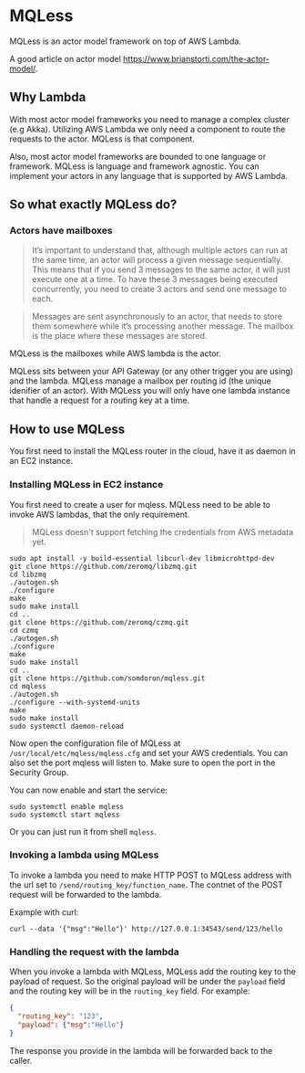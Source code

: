 MQLess
=======

MQLess is an actor model framework on top of AWS Lambda.

A good article on actor model https://www.brianstorti.com/the-actor-model/.

## Why Lambda

With most actor model frameworks you need to manage a complex cluster (e.g Akka).
Utilizing AWS Lambda we only need a component to route the requests to the actor.
MQLess is that component.

Also, most actor model frameworks are bounded to one language or framework.
MQLess is language and framework agnostic. 
You can implement your actors in any language that is supported by AWS Lambda.

## So what exactly MQLess do?

### Actors have mailboxes

> It’s important to understand that, although multiple actors can run at the same time, an actor will process a given message sequentially. This means that if you send 3 messages to the same actor, it will just execute one at a time. To have these 3 messages being executed concurrently, you need to create 3 actors and send one message to each. 

> Messages are sent asynchronously to an actor, that needs to store them somewhere while it’s processing another message. The mailbox is the place where these messages are stored.

MQLess is the mailboxes while AWS lambda is the actor.

MQLess sits between your API Gateway (or any other trigger you are using) and the lambda.
MQLess manage a mailbox per routing id (the unique idenifier of an actor).
With MQLess you will only have one lambda instance that handle a request for a routing key at a time.

## How to use MQLess

You first need to install the MQLess router in the cloud, have it as daemon in an EC2 instance.

### Installing MQLess in EC2 instance

You first need to create a user for mqless.
MQLess need to be able to invoke AWS lambdas, that the only requirement.

> MQLess doesn't support fetching the credentials from AWS metadata yet.

```
sudo apt install -y build-essential libcurl-dev libmicrohttpd-dev
git clone https://github.com/zeromq/libzmq.git
cd libzmq
./autogen.sh
./configure
make
sudo make install
cd ..
git clone https://github.com/zeromq/czmq.git
cd czmq
./autogen.sh
./configure
make
sudo make install
cd ..
git clone https://github.com/somdoron/mqless.git
cd mqless
./autogen.sh
./configure --with-systemd-units
make
sudo make install
sudo systemctl daemon-reload
```

Now open the configuration file of MQLess at `/usr/local/etc/mqless/mqless.cfg` and set your AWS credentials.
You can also set the port mqless will listen to.
Make sure to open the port in the Security Group.

You can now enable and start the service:

```
sudo systemctl enable mqless
sudo systemctl start mqless
```

Or you can just run it from shell `mqless`.

### Invoking a lambda using MQLess

To invoke a lambda you need to make HTTP POST to MQLess address with the url set to `/send/routing_key/function_name`.
The contnet of the POST request will be forwarded to the lambda.

Example with curl:

`curl --data '{"msg":"Hello"}' http://127.0.0.1:34543/send/123/hello`

### Handling the request with the lambda

When you invoke a lambda with MQLess, MQLess add the routing key to the payload of request. 
So the original payload will be under the `payload` field and the routing key will be in the `routing_key` field.
For example:

```json
{
  "routing_key": "123",
  "payload": {"msg":"Hello"}
}
```

The response you provide in the lambda will be forwarded back to the caller.


